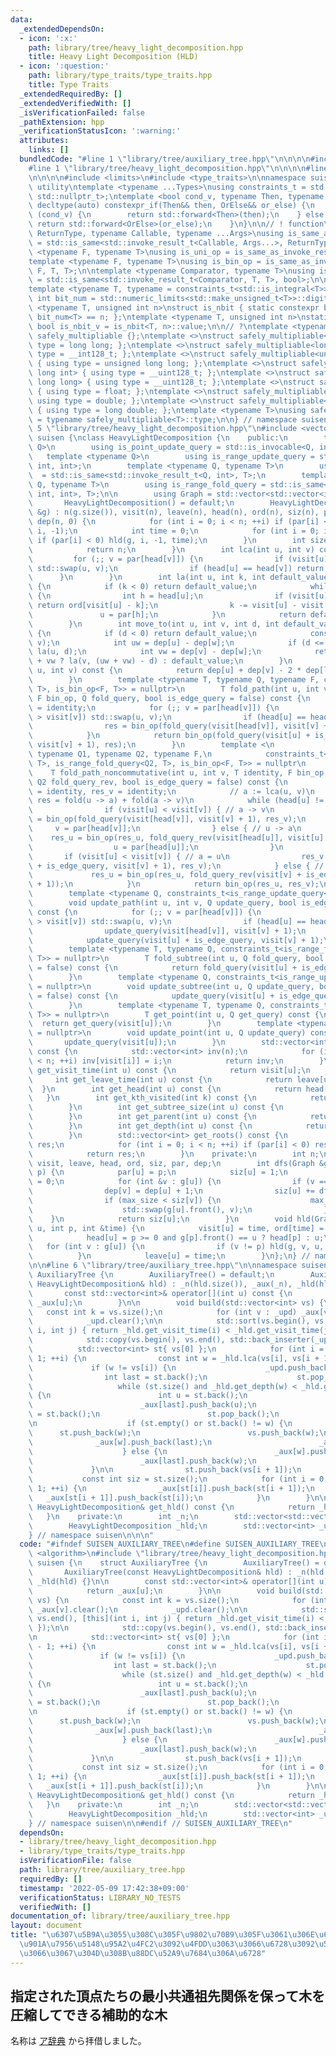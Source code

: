 ```yaml
---
data:
  _extendedDependsOn:
  - icon: ':x:'
    path: library/tree/heavy_light_decomposition.hpp
    title: Heavy Light Decomposition (HLD)
  - icon: ':question:'
    path: library/type_traits/type_traits.hpp
    title: Type Traits
  _extendedRequiredBy: []
  _extendedVerifiedWith: []
  _isVerificationFailed: false
  _pathExtension: hpp
  _verificationStatusIcon: ':warning:'
  attributes:
    links: []
  bundledCode: "#line 1 \"library/tree/auxiliary_tree.hpp\"\n\n\n\n#include <algorithm>\n\
    #line 1 \"library/tree/heavy_light_decomposition.hpp\"\n\n\n\n#line 1 \"library/type_traits/type_traits.hpp\"\
    \n\n\n\n#include <limits>\n#include <type_traits>\n\nnamespace suisen {\n// !\
    \ utility\ntemplate <typename ...Types>\nusing constraints_t = std::enable_if_t<std::conjunction_v<Types...>,\
    \ std::nullptr_t>;\ntemplate <bool cond_v, typename Then, typename OrElse>\nconstexpr\
    \ decltype(auto) constexpr_if(Then&& then, OrElse&& or_else) {\n    if constexpr\
    \ (cond_v) {\n        return std::forward<Then>(then);\n    } else {\n       \
    \ return std::forward<OrElse>(or_else);\n    }\n}\n\n// ! function\ntemplate <typename\
    \ ReturnType, typename Callable, typename ...Args>\nusing is_same_as_invoke_result\
    \ = std::is_same<std::invoke_result_t<Callable, Args...>, ReturnType>;\ntemplate\
    \ <typename F, typename T>\nusing is_uni_op = is_same_as_invoke_result<T, F, T>;\n\
    template <typename F, typename T>\nusing is_bin_op = is_same_as_invoke_result<T,\
    \ F, T, T>;\n\ntemplate <typename Comparator, typename T>\nusing is_comparator\
    \ = std::is_same<std::invoke_result_t<Comparator, T, T>, bool>;\n\n// ! integral\n\
    template <typename T, typename = constraints_t<std::is_integral<T>>>\nconstexpr\
    \ int bit_num = std::numeric_limits<std::make_unsigned_t<T>>::digits;\ntemplate\
    \ <typename T, unsigned int n>\nstruct is_nbit { static constexpr bool value =\
    \ bit_num<T> == n; };\ntemplate <typename T, unsigned int n>\nstatic constexpr\
    \ bool is_nbit_v = is_nbit<T, n>::value;\n\n// ?\ntemplate <typename T>\nstruct\
    \ safely_multipliable {};\ntemplate <>\nstruct safely_multipliable<int> { using\
    \ type = long long; };\ntemplate <>\nstruct safely_multipliable<long long> { using\
    \ type = __int128_t; };\ntemplate <>\nstruct safely_multipliable<unsigned int>\
    \ { using type = unsigned long long; };\ntemplate <>\nstruct safely_multipliable<unsigned\
    \ long int> { using type = __uint128_t; };\ntemplate <>\nstruct safely_multipliable<unsigned\
    \ long long> { using type = __uint128_t; };\ntemplate <>\nstruct safely_multipliable<float>\
    \ { using type = float; };\ntemplate <>\nstruct safely_multipliable<double> {\
    \ using type = double; };\ntemplate <>\nstruct safely_multipliable<long double>\
    \ { using type = long double; };\ntemplate <typename T>\nusing safely_multipliable_t\
    \ = typename safely_multipliable<T>::type;\n\n} // namespace suisen\n\n\n#line\
    \ 5 \"library/tree/heavy_light_decomposition.hpp\"\n#include <vector>\n\nnamespace\
    \ suisen {\nclass HeavyLightDecomposition {\n    public:\n        template <typename\
    \ Q>\n        using is_point_update_query = std::is_invocable<Q, int>;\n     \
    \   template <typename Q>\n        using is_range_update_query = std::is_invocable<Q,\
    \ int, int>;\n        template <typename Q, typename T>\n        using is_point_get_query\
    \  = std::is_same<std::invoke_result_t<Q, int>, T>;\n        template <typename\
    \ Q, typename T>\n        using is_range_fold_query = std::is_same<std::invoke_result_t<Q,\
    \ int, int>, T>;\n\n        using Graph = std::vector<std::vector<int>>;\n\n \
    \       HeavyLightDecomposition() = default;\n        HeavyLightDecomposition(Graph\
    \ &g) : n(g.size()), visit(n), leave(n), head(n), ord(n), siz(n), par(n, -1),\
    \ dep(n, 0) {\n            for (int i = 0; i < n; ++i) if (par[i] < 0) dfs(g,\
    \ i, -1);\n            int time = 0;\n            for (int i = 0; i < n; ++i)\
    \ if (par[i] < 0) hld(g, i, -1, time);\n        }\n        int size() const {\n\
    \            return n;\n        }\n        int lca(int u, int v) const {\n   \
    \         for (;; v = par[head[v]]) {\n                if (visit[u] > visit[v])\
    \ std::swap(u, v);\n                if (head[u] == head[v]) return u;\n      \
    \      }\n        }\n        int la(int u, int k, int default_value = -1) const\
    \ {\n            if (k < 0) return default_value;\n            while (u >= 0)\
    \ {\n                int h = head[u];\n                if (visit[u] - k >= visit[h])\
    \ return ord[visit[u] - k];\n                k -= visit[u] - visit[h] + 1;\n \
    \               u = par[h];\n            }\n            return default_value;\n\
    \        }\n        int move_to(int u, int v, int d, int default_value = -1) const\
    \ {\n            if (d < 0) return default_value;\n            const int w = lca(u,\
    \ v);\n            int uw = dep[u] - dep[w];\n            if (d <= uw) return\
    \ la(u, d);\n            int vw = dep[v] - dep[w];\n            return d <= uw\
    \ + vw ? la(v, (uw + vw) - d) : default_value;\n        }\n        int dist(int\
    \ u, int v) const {\n            return dep[u] + dep[v] - 2 * dep[lca(u, v)];\n\
    \        }\n        template <typename T, typename Q, typename F, constraints_t<is_range_fold_query<Q,\
    \ T>, is_bin_op<F, T>> = nullptr>\n        T fold_path(int u, int v, T identity,\
    \ F bin_op, Q fold_query, bool is_edge_query = false) const {\n            T res\
    \ = identity;\n            for (;; v = par[head[v]]) {\n                if (visit[u]\
    \ > visit[v]) std::swap(u, v);\n                if (head[u] == head[v]) break;\n\
    \                res = bin_op(fold_query(visit[head[v]], visit[v] + 1), res);\n\
    \            }\n            return bin_op(fold_query(visit[u] + is_edge_query,\
    \ visit[v] + 1), res);\n        }\n        template <\n            typename T,\
    \ typename Q1, typename Q2, typename F,\n            constraints_t<is_range_fold_query<Q1,\
    \ T>, is_range_fold_query<Q2, T>, is_bin_op<F, T>> = nullptr\n        >\n    \
    \    T fold_path_noncommutative(int u, int v, T identity, F bin_op, Q1 fold_query,\
    \ Q2 fold_query_rev, bool is_edge_query = false) const {\n            T res_u\
    \ = identity, res_v = identity;\n            // a := lca(u, v)\n            //\
    \ res = fold(u -> a) + fold(a -> v)\n            while (head[u] != head[v]) {\n\
    \                if (visit[u] < visit[v]) { // a -> v\n                    res_v\
    \ = bin_op(fold_query(visit[head[v]], visit[v] + 1), res_v);\n               \
    \     v = par[head[v]];\n                } else { // u -> a\n                \
    \    res_u = bin_op(res_u, fold_query_rev(visit[head[u]], visit[u] + 1));\n  \
    \                  u = par[head[u]];\n                }\n            }\n     \
    \       if (visit[u] < visit[v]) { // a = u\n                res_v = bin_op(fold_query(visit[u]\
    \ + is_edge_query, visit[v] + 1), res_v);\n            } else { // a = v\n   \
    \             res_u = bin_op(res_u, fold_query_rev(visit[v] + is_edge_query, visit[u]\
    \ + 1));\n            }\n            return bin_op(res_u, res_v);\n        }\n\
    \        template <typename Q, constraints_t<is_range_update_query<Q>> = nullptr>\n\
    \        void update_path(int u, int v, Q update_query, bool is_edge_query = false)\
    \ const {\n            for (;; v = par[head[v]]) {\n                if (visit[u]\
    \ > visit[v]) std::swap(u, v);\n                if (head[u] == head[v]) break;\n\
    \                update_query(visit[head[v]], visit[v] + 1);\n            }\n\
    \            update_query(visit[u] + is_edge_query, visit[v] + 1);\n        }\n\
    \        template <typename T, typename Q, constraints_t<is_range_fold_query<Q,\
    \ T>> = nullptr>\n        T fold_subtree(int u, Q fold_query, bool is_edge_query\
    \ = false) const {\n            return fold_query(visit[u] + is_edge_query, leave[u]);\n\
    \        }\n        template <typename Q, constraints_t<is_range_update_query<Q>>\
    \ = nullptr>\n        void update_subtree(int u, Q update_query, bool is_edge_query\
    \ = false) const {\n            update_query(visit[u] + is_edge_query, leave[u]);\n\
    \        }\n        template <typename T, typename Q, constraints_t<is_point_get_query<Q,\
    \ T>> = nullptr>\n        T get_point(int u, Q get_query) const {\n          \
    \  return get_query(visit[u]);\n        }\n        template <typename Q, constraints_t<is_point_update_query<Q>>\
    \ = nullptr>\n        void update_point(int u, Q update_query) const {\n     \
    \       update_query(visit[u]);\n        }\n        std::vector<int> inv_ids()\
    \ const {\n            std::vector<int> inv(n);\n            for (int i = 0; i\
    \ < n; ++i) inv[visit[i]] = i;\n            return inv;\n        }\n        int\
    \ get_visit_time(int u) const {\n            return visit[u];\n        }\n   \
    \     int get_leave_time(int u) const {\n            return leave[u];\n      \
    \  }\n        int get_head(int u) const {\n            return head[u];\n     \
    \   }\n        int get_kth_visited(int k) const {\n            return ord[k];\n\
    \        }\n        int get_subtree_size(int u) const {\n            return siz[u];\n\
    \        }\n        int get_parent(int u) const {\n            return par[u];\n\
    \        }\n        int get_depth(int u) const {\n            return dep[u];\n\
    \        }\n        std::vector<int> get_roots() const {\n            std::vector<int>\
    \ res;\n            for (int i = 0; i < n; ++i) if (par[i] < 0) res.push_back(i);\n\
    \            return res;\n        }\n    private:\n        int n;\n        std::vector<int>\
    \ visit, leave, head, ord, siz, par, dep;\n        int dfs(Graph &g, int u, int\
    \ p) {\n            par[u] = p;\n            siz[u] = 1;\n            int max_size\
    \ = 0;\n            for (int &v : g[u]) {\n                if (v == p) continue;\n\
    \                dep[v] = dep[u] + 1;\n                siz[u] += dfs(g, v, u);\n\
    \                if (max_size < siz[v]) {\n                    max_size = siz[v];\n\
    \                    std::swap(g[u].front(), v);\n                }\n        \
    \    }\n            return siz[u];\n        }\n        void hld(Graph &g, int\
    \ u, int p, int &time) {\n            visit[u] = time, ord[time] = u, ++time;\n\
    \            head[u] = p >= 0 and g[p].front() == u ? head[p] : u;\n         \
    \   for (int v : g[u]) {\n                if (v != p) hld(g, v, u, time);\n  \
    \          }\n            leave[u] = time;\n        }\n};\n} // namespace suisen\n\
    \n\n#line 6 \"library/tree/auxiliary_tree.hpp\"\n\nnamespace suisen {\n    struct\
    \ AuxiliaryTree {\n        AuxiliaryTree() = default;\n        AuxiliaryTree(const\
    \ HeavyLightDecomposition& hld) : _n(hld.size()), _aux(_n), _hld(hld) {}\n\n \
    \       const std::vector<int>& operator[](int u) const {\n            return\
    \ _aux[u];\n        }\n\n        void build(std::vector<int> vs) {\n         \
    \   const int k = vs.size();\n            for (int v : _upd) _aux[v].clear();\n\
    \            _upd.clear();\n\n            std::sort(vs.begin(), vs.end(), [this](int\
    \ i, int j) { return _hld.get_visit_time(i) < _hld.get_visit_time(j); });\n\n\
    \            std::copy(vs.begin(), vs.end(), std::back_inserter(_upd));\n\n  \
    \          std::vector<int> st{ vs[0] };\n            for (int i = 0; i < k -\
    \ 1; ++i) {\n                const int w = _hld.lca(vs[i], vs[i + 1]);\n\n   \
    \             if (w != vs[i]) {\n                    _upd.push_back(w);\n    \
    \                int last = st.back();\n                    st.pop_back();\n \
    \                   while (st.size() and _hld.get_depth(w) < _hld.get_depth(st.back()))\
    \ {\n                        int u = st.back();\n                        _aux[u].push_back(last);\n\
    \                        _aux[last].push_back(u);\n                        last\
    \ = st.back();\n                        st.pop_back();\n                    }\n\
    \n                    if (st.empty() or st.back() != w) {\n                  \
    \      st.push_back(w);\n                        vs.push_back(w);\n          \
    \              _aux[w].push_back(last);\n                        _aux[last].push_back(w);\n\
    \                    } else {\n                        _aux[w].push_back(last);\n\
    \                        _aux[last].push_back(w);\n                    }\n   \
    \             }\n\n                st.push_back(vs[i + 1]);\n            }\n \
    \           const int siz = st.size();\n            for (int i = 0; i < siz -\
    \ 1; ++i) {\n                _aux[st[i]].push_back(st[i + 1]);\n             \
    \   _aux[st[i + 1]].push_back(st[i]);\n            }\n        }\n\n        const\
    \ HeavyLightDecomposition& get_hld() const {\n            return _hld;\n     \
    \   }\n    private:\n        int _n;\n        std::vector<std::vector<int>> _aux;\n\
    \        HeavyLightDecomposition _hld;\n        std::vector<int> _upd;\n    };\n\
    } // namespace suisen\n\n\n"
  code: "#ifndef SUISEN_AUXILIARY_TREE\n#define SUISEN_AUXILIARY_TREE\n\n#include\
    \ <algorithm>\n#include \"library/tree/heavy_light_decomposition.hpp\"\n\nnamespace\
    \ suisen {\n    struct AuxiliaryTree {\n        AuxiliaryTree() = default;\n \
    \       AuxiliaryTree(const HeavyLightDecomposition& hld) : _n(hld.size()), _aux(_n),\
    \ _hld(hld) {}\n\n        const std::vector<int>& operator[](int u) const {\n\
    \            return _aux[u];\n        }\n\n        void build(std::vector<int>\
    \ vs) {\n            const int k = vs.size();\n            for (int v : _upd)\
    \ _aux[v].clear();\n            _upd.clear();\n\n            std::sort(vs.begin(),\
    \ vs.end(), [this](int i, int j) { return _hld.get_visit_time(i) < _hld.get_visit_time(j);\
    \ });\n\n            std::copy(vs.begin(), vs.end(), std::back_inserter(_upd));\n\
    \n            std::vector<int> st{ vs[0] };\n            for (int i = 0; i < k\
    \ - 1; ++i) {\n                const int w = _hld.lca(vs[i], vs[i + 1]);\n\n \
    \               if (w != vs[i]) {\n                    _upd.push_back(w);\n  \
    \                  int last = st.back();\n                    st.pop_back();\n\
    \                    while (st.size() and _hld.get_depth(w) < _hld.get_depth(st.back()))\
    \ {\n                        int u = st.back();\n                        _aux[u].push_back(last);\n\
    \                        _aux[last].push_back(u);\n                        last\
    \ = st.back();\n                        st.pop_back();\n                    }\n\
    \n                    if (st.empty() or st.back() != w) {\n                  \
    \      st.push_back(w);\n                        vs.push_back(w);\n          \
    \              _aux[w].push_back(last);\n                        _aux[last].push_back(w);\n\
    \                    } else {\n                        _aux[w].push_back(last);\n\
    \                        _aux[last].push_back(w);\n                    }\n   \
    \             }\n\n                st.push_back(vs[i + 1]);\n            }\n \
    \           const int siz = st.size();\n            for (int i = 0; i < siz -\
    \ 1; ++i) {\n                _aux[st[i]].push_back(st[i + 1]);\n             \
    \   _aux[st[i + 1]].push_back(st[i]);\n            }\n        }\n\n        const\
    \ HeavyLightDecomposition& get_hld() const {\n            return _hld;\n     \
    \   }\n    private:\n        int _n;\n        std::vector<std::vector<int>> _aux;\n\
    \        HeavyLightDecomposition _hld;\n        std::vector<int> _upd;\n    };\n\
    } // namespace suisen\n\n#endif // SUISEN_AUXILIARY_TREE\n"
  dependsOn:
  - library/tree/heavy_light_decomposition.hpp
  - library/type_traits/type_traits.hpp
  isVerificationFile: false
  path: library/tree/auxiliary_tree.hpp
  requiredBy: []
  timestamp: '2022-05-09 17:42:38+09:00'
  verificationStatus: LIBRARY_NO_TESTS
  verifiedWith: []
documentation_of: library/tree/auxiliary_tree.hpp
layout: document
title: "\u6307\u5B9A\u3055\u308C\u305F\u9802\u70B9\u305F\u3061\u306E\u6700\u5C0F\u5171\
  \u901A\u7956\u5148\u95A2\u4FC2\u3092\u4FDD\u3063\u3066\u6728\u3092\u5727\u7E2E\u3057\
  \u3066\u3067\u304D\u308B\u88DC\u52A9\u7684\u306A\u6728"
---
```

## 指定された頂点たちの最小共通祖先関係を保って木を圧縮してできる補助的な木

名称は [ア辞典](https://dic.kimiyuki.net/auxiliary-tree) から拝借しました。

